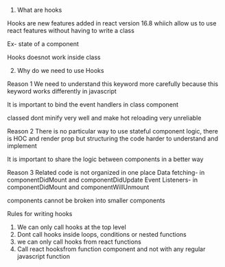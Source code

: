  1. What are hooks

 Hooks are new features added in react version 16.8 whiich allow us to use react features without
 having to write a class

 Ex- state of a component

Hooks doesnot work inside class


2. Why do we need to use Hooks

Reason 1
We need to understand this keyword more carefully because this keyword works differently in javascript

It is important to bind the event handlers in class component

classed dont minify very well  and make hot reloading very unreliable

Reason 2
There is no particular way to use stateful component logic, there is HOC and render prop but
structuring the code harder to understand and implement

It is important to share the logic between components in a better way

Reason 3
Related code is not organized in one place
Data fetching- in componentDidMount and componentDidUpdate
Event Listeners- in componentDidMount and componentWillUnmount

components cannot be broken into smaller components


Rules for writing hooks

1. We can only call hooks at the top level
2. Dont call hooks inside loops, conditions or nested functions
3. we can only call hooks from react functions
4. Call react hooksfrom function component and not with any regular javascript function